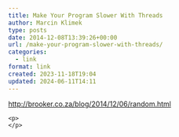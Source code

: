```yaml
---
title: Make Your Program Slower With Threads
author: Marcin Klimek
type: posts
date: 2014-12-08T13:39:26+00:00
url: /make-your-program-slower-with-threads/
categories:
  - link
format: link
created: 2023-11-18T19:04
updated: 2024-06-11T14:11
---
```

<div dir="ltr">
  <a href="http://brooker.co.za/blog/2014/12/06/random.html"><a href="http://brooker.co.za/blog/2014/12/06/random.html" >http://brooker.co.za/blog/2014/12/06/random.html</a></a><br clear="all" /></p> 
  
  <div>
    <div class="gmail_signature">
    </div>
  </div>
  
  <p>
    </div> 
    
    <p>
    </p>